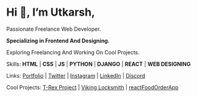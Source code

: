 # Hi 👋, I’m Utkarsh,

Passionate Freelance Web Developer.

**Specializing in Frontend And Designing.**

Exploring Freelancing And Working On Cool Projects.

Skills: **HTML** | **CSS** | **JS** | **PYTHON** | **DJANGO** | **REACT** | **WEB DESIGNING**

Links: [Portfolio](https://utkarshsgithub.github.io/portfolio) | [Twitter](https://twitter.com/UtkarshCodes) | [Instagram](https://instagram.com/utkarshcodes) | [LinkedIn](https://instagram.com/utkarshcodes) | [Discord](https://discord.com/invite/ZsuaFHzvXB)

Cool Projects: [T-Rex Project](https://utkarshsgithub.github.io/t-rex) | [Viking Locksmith](https://vikink-locksmith.vercel.app) | [reactFoodOrderApp](https://reactfoodorder.vercel.app)
